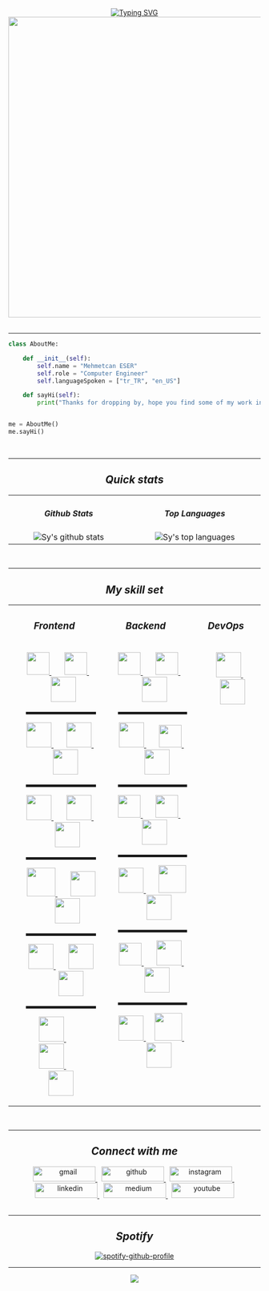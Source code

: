<!-- hack the planet.gif-->
<!-- https://media.giphy.com/media/FnGJfc18tDDHy/giphy.gif -->
<!-- rocky.gif -->
<!-- https://media.giphy.com/media/l0HlLZiHatn0BLJde/giphy.gif -->

<div align="center">
<a href="https://git.io/typing-svg"><img src="https://readme-typing-svg.herokuapp.com?font=Leckerli+One&size=30&duration=4000&pause=500&color=F7DD2E&center=true&width=435&lines=Think+Twice+Code+Once!" alt="Typing SVG" /></a>
</div>

<!-- sherlock holmes.gif -->
<div align="center">
  <img src="https://media.giphy.com/media/fv8KclrYGp5dK/giphy.gif" align="center" width="600"/>
</div>

</br>
<hr>

<!-- about me code -->

```python
class AboutMe:

    def __init__(self):
        self.name = "Mehmetcan ESER"
        self.role = "Computer Engineer"
        self.languageSpoken = ["tr_TR", "en_US"]

    def sayHi(self):
        print("Thanks for dropping by, hope you find some of my work interesting.")


me = AboutMe()
me.sayHi()
```

</br>
<hr>

<!-- quick stats about me -->
<h2 align = "center"><em><strong> Quick stats </strong></em></h2>
<table>
  <tr>
    <th><h4><em><strong> Github Stats </strong></em></h4></th>
    <th><h4><em><strong> Top Languages </strong></em></h4></th>
  </tr>
  <tr>
    <td width="500px" align="center">
      <img src="https://github-readme-stats.vercel.app/api?username=mces58&show_icons=true&count_private=true&hide_border=false&bg_color=30,FD841F,9C2C77&title_color=fff&text_color=000" alt="Sy's github stats" />
    </td>
    <td width="500px" align="center">
      <img src="https://github-readme-stats.vercel.app/api/top-langs/?username=mces58&langs_count=9&hide_border=false&bg_color=70,181818,850E35&title_color=fff&text_color=fff" alt="Sy's top languages" />
    </td>
  </tr>
</table>

</br>
<hr>

<!-- my skill set -->
<h2 align = "center"><em><strong> My skill set </strong></em></h2>
<table>
  <tr>
    <th>
      <h3><em><strong> Frontend </strong></em></h3>
    </th>
    <th>
      <h3><em><strong> Backend </strong></em></h3>
    </th>
    <th>
      <h3><em><strong> DevOps </strong></em></h3>
    </th>
  </tr>
  <tr>
    <td valign="top" width="400px">
      <ul type="none">
        <li>
          <div align="center">
            <a href="https://www.w3schools.com/html" target="_blank" title="html5">
              <img src="https://cdn.jsdelivr.net/gh/devicons/devicon@latest/icons/html5/html5-original.svg" width="45" />
            </a>
            &nbsp;
            &nbsp;
            &nbsp;
            <a href="https://www.w3schools.com/css" target="_blank" title="css3">
              <img src="https://cdn.jsdelivr.net/gh/devicons/devicon@latest/icons/css3/css3-original.svg" width="45" />
            </a>
            &nbsp;
            &nbsp;
            &nbsp;
            <a href="https://getbootstrap.com" target="_blank" title="bootstrap">
              <img src="https://cdn.jsdelivr.net/gh/devicons/devicon@latest/icons/bootstrap/bootstrap-original.svg" width="50" />
            </a>
          </div>
        </li>
        <hr style="height: 5px" />
        <li>
          <div align="center">
            <a href="https://tailwindcss.com" target="_blank" title="tailwindcss">
              <img src="https://cdn.jsdelivr.net/gh/devicons/devicon@latest/icons/tailwindcss/tailwindcss-original.svg" width="50" />
            </a>
            &nbsp;
            &nbsp;
            &nbsp;
            <a href="https://babeljs.io" target="_blank" title="babel">
              <img src="https://cdn.jsdelivr.net/gh/devicons/devicon@latest/icons/babel/babel-original.svg" width="50" />
            </a>
            &nbsp;
            &nbsp;
            &nbsp;
            <a href="https://webpack.js.org" target="_blank" title="webpack">
              <img src="https://cdn.jsdelivr.net/gh/devicons/devicon@latest/icons/webpack/webpack-original.svg" width="50" />
            </a>
          </div>
        </li>
        <hr style="height: 5px" />
        <li>
          <div align="center">
            <a href="https://reactjs.org" target="_blank" title="react">
              <img src="https://cdn.jsdelivr.net/gh/devicons/devicon@latest/icons/react/react-original.svg" width="50" />
            </a>
            &nbsp;
            &nbsp;
            &nbsp;
            <a href="https://vitejs.dev" target="_blank" title="vite">
              <img src="https://cdn.jsdelivr.net/gh/devicons/devicon@latest/icons/vitejs/vitejs-original.svg" width="50" />
            </a>
            &nbsp;
            &nbsp;
            &nbsp;
            &nbsp;
            <a href="https://nextjs.org" target="_blank" title="next.js">
              <img src="https://cdn.jsdelivr.net/gh/devicons/devicon@latest/icons/nextjs/nextjs-original.svg" width="50" />
            </a>
          </div>
        </li>
        <hr style="height: 5px" />
        <li>
          <div align="center">
            <a href="https://reactnative.dev" target="_blank" title="react-native">
              <img src="https://img.icons8.com/?&id=t4YbEbA834uH&format=png" width="57" />
            </a>
            &nbsp;
            &nbsp;
            &nbsp;
            <a href="https://docs.expo.dev" target="_blank" title="expo">
              <img src="https://img.icons8.com/?id=IpN1evivrDWO&format=png&color=FFFFFF" width="50" />
            </a>
            &nbsp;
            &nbsp;
            &nbsp;
            <a href="https://redux.js.org" target="_blank" title="redux">
              <img src="https://cdn.jsdelivr.net/gh/devicons/devicon@latest/icons/redux/redux-original.svg" width="50" />
            </a>
          </div>
        </li>
        <hr style="height: 5px" />
        <li>
         <div align="center">
            <a href="https://supabase.com/docs" target="_blank" title="supabase">
              <img src="https://cdn.jsdelivr.net/gh/devicons/devicon@latest/icons/supabase/supabase-original.svg" width="50" />
            </a>
            &nbsp;
            &nbsp;
            &nbsp;
            <a href="https://www.npmjs.com" target="_blank" title="npm">
              <img src="https://img.icons8.com/?id=24895&format=png" width="50" />
            </a>  
            &nbsp;
            &nbsp;
            &nbsp;
            <a href="https://yarnpkg.com" "target="_blank" title="yarn">
              <img src="https://cdn.jsdelivr.net/gh/devicons/devicon@latest/icons/yarn/yarn-original.svg" width="50" />
            </a>
         </div>
        </li>
        <hr style="height: 5px" />
        <li>
         <div align="center">
            <a href="https://storybook.js.org" target="_blank" title="storybook">
              <img src="https://cdn.jsdelivr.net/gh/devicons/devicon@latest/icons/storybook/storybook-original.svg" width="50" />
            </a>  
            &nbsp;
            &nbsp;
            &nbsp;
            <a href="https://eslint.org" target="_blank" title="eslint">
              <img src="https://cdn.jsdelivr.net/gh/devicons/devicon@latest/icons/eslint/eslint-original.svg" width="50" />
            </a>  
            &nbsp;
            &nbsp;
            &nbsp;
            <a href="https://www.figma.com" target="_blank" title="figma">
              <img src="https://cdn.jsdelivr.net/gh/devicons/devicon@latest/icons/figma/figma-original.svg" width="50" />
            </a>
         </div>
        </li>
      </ul>
    </td>
    <td valign="top" width="400px" >
      <ul type="none">
        <li>
          <div align="center">
            <a href="https://www.w3schools.com/c/c_intro.php" target="_blank" title="c">
              <img src="https://cdn.jsdelivr.net/gh/devicons/devicon@latest/icons/c/c-original.svg" width="45" />
            </a>
            &nbsp;
            &nbsp;
            &nbsp;
            <a href="https://learn.microsoft.com/en-us/dotnet/csharp" target="_blank" title="c#">
              <img src="https://cdn.jsdelivr.net/gh/devicons/devicon@latest/icons/csharp/csharp-original.svg" width="45" />
            </a>
            &nbsp;
            &nbsp;
            &nbsp;
            <a href="https://www.python.org" target="_blank" title="python">
              <img src="https://cdn.jsdelivr.net/gh/devicons/devicon@latest/icons/python/python-original.svg" width="50" />
            </a>
          </div>
        </li>
        <hr style="height: 5px" />
        <li>
          <div align="center">
            <a href="https://www.java.com/en" target="_blank" title="java">
              <img src="https://cdn.jsdelivr.net/gh/devicons/devicon@latest/icons/java/java-original.svg" width="50" />
            </a>
            &nbsp;
            &nbsp;
            &nbsp;
            <a href="https://spring.io" target="_blank" title="spring">
              <img src="https://cdn.jsdelivr.net/gh/devicons/devicon@latest/icons/spring/spring-original.svg" width="45" />
            </a>
            &nbsp;
            &nbsp;
            &nbsp;
            <a href="https://hibernate.org" target="_blank" title="hibernate">
              <img src="https://cdn.jsdelivr.net/gh/devicons/devicon@latest/icons/hibernate/hibernate-original.svg" width="50" />
            </a>
          </div>
        </li>
        <hr style="height: 5px" />
        <li>
          <div align="center">
            <a href="https://www.javascript.com" target="_blank" title="javascript">
              <img src="https://cdn.jsdelivr.net/gh/devicons/devicon@latest/icons/javascript/javascript-original.svg" width="45" />
            </a>
            &nbsp;
            &nbsp;
            &nbsp;
            <a href="https://www.typescriptlang.org" target="_blank" title="typescript">
              <img src="https://cdn.jsdelivr.net/gh/devicons/devicon@latest/icons/typescript/typescript-original.svg" width="45" />
            </a>
            &nbsp;
            &nbsp;
            &nbsp;
            <a href="https://go.dev" target="_blank" title="golang">
              <img src="https://cdn.jsdelivr.net/gh/devicons/devicon@latest/icons/go/go-original-wordmark.svg" width="50" />
            </a>
          </div>
        </li>
        <hr style="height: 5px" />
        <li>
          <div align="center">
            <a href="https://nodejs.org/en" target="_blank" title="nodejs">
              <img src="https://img.icons8.com/?id=hsPbhkOH4FMe&format=png" width="50" />
            </a>
            &nbsp;
            &nbsp;
            &nbsp;
            <a href="https://expressjs.com" target="_blank" title="expressjs">
              <img src="https://img.icons8.com/?id=2ZOaTclOqD4q&format=png" width="55" />
            </a>
            &nbsp;
            &nbsp;
            &nbsp;
            <a href="https://socket.io" target="_blank" title="socket.io">
              <img src="https://cdn.jsdelivr.net/gh/devicons/devicon@latest/icons/socketio/socketio-original.svg" width="50" />
            </a>
          </div>
        </li>
        <hr style="height: 5px" />
        <li>
          <div align="center">
            <a href="https://pugjs.org/api/getting-started.html" target="_blank" title="pug">
              <img src="https://img.icons8.com/?id=61393&format=png" width="45" />
            </a>
            &nbsp;
            &nbsp;
            &nbsp;
            <a href="https://ejs.co" target="_blank" title="ejs">
              <img src="https://img.icons8.com/?id=Pxe6MGswB8pX&format=png" width="50" />
            </a>
            &nbsp;
            &nbsp;
            &nbsp;
            <a href="https://www.thymeleaf.org" target="_blank" title="thymeleaf">
              <img src="https://img.icons8.com/?id=iWpVsSkAqPpZ&format=png" width="50" />
            </a>
          </div>
        </li>
        <hr style="height: 5px" />
        <li>
          <div align="center">
            <a href="https://www.mongodb.com" target="_blank" title="mongoDB">
              <img src="https://cdn.jsdelivr.net/gh/devicons/devicon@latest/icons/mongodb/mongodb-original.svg" width="50" />
            </a>
            &nbsp;
            &nbsp;
            <a href="https://mongoosejs.com" target="_blank" title="mongoose">
              <img src="https://cdn.jsdelivr.net/gh/devicons/devicon@latest/icons/mongoose/mongoose-original.svg" width="55" />
            </a>
            &nbsp;
            &nbsp;
            &nbsp;
            &nbsp;
            <a href="https://www.mysql.com" target="_blank" title="mysql">
              <img src="https://cdn.jsdelivr.net/gh/devicons/devicon@latest/icons/mysql/mysql-original.svg" width="50" />
            </a>
          </div>
        </li>
      </ul>
    </td>
    <td valign="top" width="250px">
      <ul type="none">
        <li>
          <div align="center">
            <a href="https://git-scm.com" target="_blank" title="git">
              <img src="https://img.icons8.com/?id=20906&format=png" width="50" />
            </a>
            &nbsp;
            &nbsp;
            <a href="https://docs.github.com/en" target="_blank" title="github">
              <img src="https://img.icons8.com/?id=12599&format=png&color=FFFFFF" width="50" />
            </a>
          </div>
        </li>
      </ul>
    </td>
  </tr>
</table>

<br/>  
<hr>

<!-- connect with me --->
<h2 align = "center"><em><strong> Connect with me </strong></em></h2>
<div align="center">
  <a href="https://ceser446@gmail.com" target="_blank">
    <img src=https://img.shields.io/badge/Gmail-D14836?style=for-the-badge&logo=gmail&color=rgb(52,168,83)&logoColor=white alt=gmail style="width:125px; height:30px;" />
  </a>
  &nbsp;
  <a href="https://github.com/mces58" target="_blank">
    <img src=https://img.shields.io/badge/github-%2324292e.svg?&style=for-the-badge&logo=github&color=rgb(24,23,23)&logoColor=white alt=github style="width:125px; height:30px" />
  </a>
  &nbsp;
  <a href="https://instagram.com/mces58" target="_blank">
    <img src=https://img.shields.io/badge/instagram-%23000000.svg?&style=for-the-badge&logo=instagram&color=rgb(216,53,74)&logoColor=white alt=instagram style="width:125px; height:30px" />
  </a>
  &nbsp;
  <a href="https://linkedin.com/in/mces58" target="_blank">
    <img src=https://img.shields.io/badge/linkedin-%231E77B5.svg?&style=for-the-badge&logo=linkedin&color=rgb(10,102,194)&logoColor=white alt=linkedin style="width:125px; height:30px" />
  </a>
  &nbsp;
  <a href="https://medium.com/@ceser446" target="_blank">
    <img src=https://img.shields.io/badge/medium-%23292929.svg?&style=for-the-badge&logo=medium&color=rgb(0,0,0)&logoColor=white alt=medium style="width:125px; height:30px" />
  </a>
  &nbsp;
  <a href="https://www.youtube.com/channel/UCwkBsL4p43ktNKS0tP-fqiw" target="_blank">
    <img src=https://img.shields.io/badge/youtube-%23EE4831.svg?&style=for-the-badge&logo=youtube&color=rgb(255,0,0)&logoColor=white alt=youtube style="width:125px; height:30px" />
  </a>  
</div>

<br/>
<hr>

<!-- music -->
<h2 align = "center"><em><strong> Spotify </strong></em></h2>
<div align="center">

[![spotify-github-profile](https://spotify-github-profile.kittinanx.com/api/view?uid=31v4s6i6rxks276x5y3odfmltlbi&cover_image=true&theme=default&show_offline=false&background_color=121212&interchange=true&bar_color=53b14f&bar_color_cover=false)](https://spotify-github-profile.kittinanx.com/api/view?uid=31v4s6i6rxks276x5y3odfmltlbi&redirect=true)

</div>

<hr>

<!-- profil visitor -->
<div align="center">
  <img src="https://komarev.com/ghpvc/?username=mces58&&style=flat-square" align="center" />
</div>
